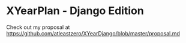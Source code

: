 # XYearPlan - Django Edition

Check out my proposal at https://github.com/atleastzero/XYearDjango/blob/master/proposal.md